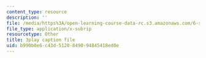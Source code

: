 ```yaml
---
content_type: resource
description: ''
file: /media/https%3A/open-learning-course-data-rc.s3.amazonaws.com/6-s095-programming-for-the-puzzled-january-iap-2018/b990b0e6c43d5120849094845418ed0e_14UlXIZzwE4.vtt
file_type: application/x-subrip
resourcetype: Other
title: 3play caption file
uid: b990b0e6-c43d-5120-8490-94845418ed0e
---
```

